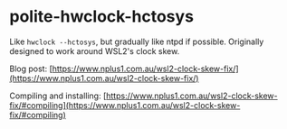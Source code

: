 # polite-hwclock-hctosys
Like `hwclock --hctosys`, but gradually like ntpd if possible.  Originally designed to work around WSL2's clock skew.

Blog post: [https://www.nplus1.com.au/wsl2-clock-skew-fix/](https://www.nplus1.com.au/wsl2-clock-skew-fix/)

Compiling and installing: [https://www.nplus1.com.au/wsl2-clock-skew-fix/#compiling](https://www.nplus1.com.au/wsl2-clock-skew-fix/#compiling)
